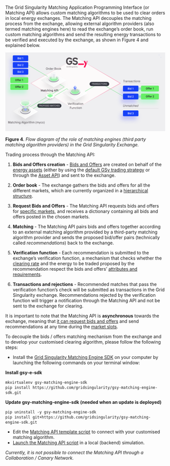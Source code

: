 The Grid Singularity Matching Application Programming Interface (or Matching API) allows custom matching algorithms to be used to clear orders in local energy exchanges. The Matching API decouples the matching process from the exchange, allowing external algorithm providers (also termed matching engines here) to read the exchange’s order book, run custom matching algorithms and send the resulting energy transactions to be verified and executed by the exchange, as shown in Figure 4 and explained below.

![alt_text](img/matching_api.png)

**Figure 4**. *Flow diagram of the role of matching engines (third party matching algorithm providers) in the Grid Singularity Exchange.*

Trading process through the Matching API:

1. **Bids and Offers creation** - [Bids and Offers](market-agent.md) are created on behalf of the [energy assets](configuration.md) (either by using the [default GSy trading strategy](default-trading-strategy.md) or through the [Asset API](configure-trading-strategies-walkthrough.md)) and sent to the exchange.

2. **Order book** - The exchange gathers the bids and offers for all the different markets, which are currently organized in a [hierarchical structure](market-agent.md).

3. **Request Bids and Offers** - The Matching API requests bids and offers for [specific markets](matching-api-commands.md), and receives a dictionary containing all bids and offers posted in the chosen markets.

4. **Matching** - The Matching API pairs bids and offers together according to an external matching algorithm provided by a third-party matching algorithm provider and sends the proposed bid/offer pairs (technically called *recommendations*)  back to the exchange.

5. **Verification function** - Each recommendation is submitted to  the exchange’s verification function, a mechanism that checks whether the [clearing rate](two-sided-pay-as-clear.md) and the energy to be traded proposed by the recommendation respect the bids and offers’ [attributes and requirements](degrees-of-freedom.md).

6. **Transactions and rejections** - Recommended matches that pass the verification function’s check will be submitted as transactions in the Grid Singularity exchange. Recommendations rejected by the verification function will trigger a notification through the Matching API and not be sent to the exchange for clearing.

It is important to note that the Matching API is **asynchronous** towards the exchange, meaning  that [it can request bids and offers](matching-api-commands.md) and send recommendations at any time during the [market slots]('market-types.md').

To decouple the bids / offers matching mechanism from the exchange and to develop your customised clearing algorithm, please follow the following steps:

- Install the [Grid Singularity Matching Engine SDK](https://github.com/gridsingularity/gsy-matching-engine-sdk) on your computer by launching the following commands on your terminal window:

**Install gsy-e-sdk**

```
mkvirtualenv gsy-matching-engine-sdk
pip install https://github.com/gridsingularity/gsy-matching-engine-sdk.git
```
**Update gsy-matching-engine-sdk (needed when an update is deployed)**
```
pip uninstall -y gsy-matching-engine-sdk
pip install git+https://github.com/gridsingularity/gsy-matching-engine-sdk.git
```
- Edit the [Matching API template script](matching-api-template-script.md) to connect with your customised matching algorithm.
- [Launch the Matching API script](registration-matching-api-user-interface.md) in a local (backend) simulation.

*Currently, it is not possible to connect the Matching API through a Collaboration / Canary Network.*
